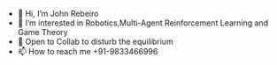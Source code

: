 - 👋 Hi, I’m John Rebeiro
- 👀 I’m interested in Robotics,Multi-Agent Reinforcement Learning and Game Theory
- 💞️ Open to Collab to disturb the equilibrium 
- 📫 How to reach me +91-9833466996

<!---
johnreb20/johnreb20 is a ✨ special ✨ repository because its `README.md` (this file) appears on your GitHub profile.
You can click the Preview link to take a look at your changes.
--->
